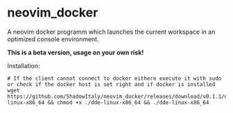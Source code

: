 # neovim_docker
A neovim docker programm which launches the current workspace in an optimized console environment.

**This is a beta version, usage on your own risk!**

Installation:
```
# If the client cannot connect to docker eithere execute it with sudo or check if the docker host is set right and if docker is installed
wget https://github.com/ShadowItaly/neovim_docker/releases/download/v0.1.1/dde-linux-x86_64 && chmod +x ./dde-linux-x86_64 && ./dde-linux-x86_64

```
